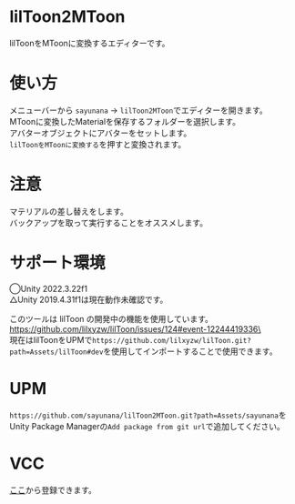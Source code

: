 # lilToon2MToon
lilToonをMToonに変換するエディターです。

# 使い方
メニューバーから `sayunana` -> `lilToon2MToon`でエディターを開きます。\
MToonに変換したMaterialを保存するフォルダーを選択します。\
アバターオブジェクトにアバターをセットします。\
`lilToonをMToonに変換する`を押すと変換されます。


# 注意
マテリアルの差し替えをします。\
バックアップを取って実行することをオススメします。


# サポート環境
◯Unity 2022.3.22f1\
△Unity 2019.4.31f1は現在動作未確認です。

このツールは lilToon の開発中の機能を使用しています。\
https://github.com/lilxyzw/lilToon/issues/124#event-12244419336\ \
現在はlilToonをUPMで`https://github.com/lilxyzw/lilToon.git?path=Assets/lilToon#dev`を使用してインポートすることで使用できます。



# UPM
`https://github.com/sayunana/lilToon2MToon.git?path=Assets/sayunana`をUnity Package Managerの`Add package from git url`で追加してください。

# VCC
[ここ](https://sayunana.github.io/vpm-repos/)から登録できます。
